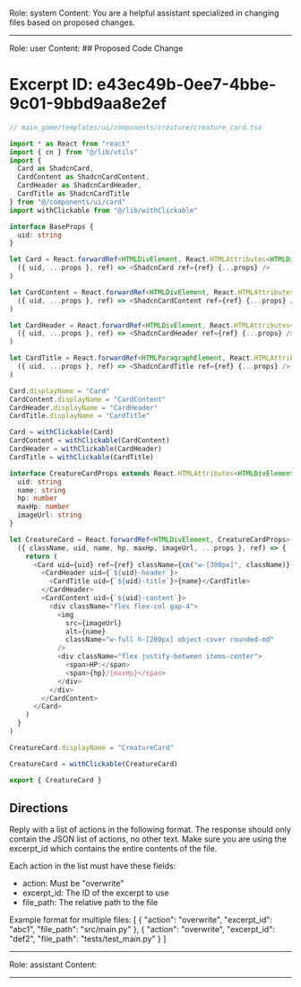 Role: system
Content: You are a helpful assistant specialized in changing files based on proposed changes.
__________________
Role: user
Content: ## Proposed Code Change
# Excerpt ID: e43ec49b-0ee7-4bbe-9c01-9bbd9aa8e2ef
```typescript
// main_game/templates/ui/components/creature/creature_card.tsx

import * as React from "react"
import { cn } from "@/lib/utils"
import { 
  Card as ShadcnCard, 
  CardContent as ShadcnCardContent, 
  CardHeader as ShadcnCardHeader,
  CardTitle as ShadcnCardTitle 
} from "@/components/ui/card"
import withClickable from "@/lib/withClickable"

interface BaseProps {
  uid: string
}

let Card = React.forwardRef<HTMLDivElement, React.HTMLAttributes<HTMLDivElement> & BaseProps>(
  ({ uid, ...props }, ref) => <ShadcnCard ref={ref} {...props} />
)

let CardContent = React.forwardRef<HTMLDivElement, React.HTMLAttributes<HTMLDivElement> & BaseProps>(
  ({ uid, ...props }, ref) => <ShadcnCardContent ref={ref} {...props} />
)

let CardHeader = React.forwardRef<HTMLDivElement, React.HTMLAttributes<HTMLDivElement> & BaseProps>(
  ({ uid, ...props }, ref) => <ShadcnCardHeader ref={ref} {...props} />
)

let CardTitle = React.forwardRef<HTMLParagraphElement, React.HTMLAttributes<HTMLHeadingElement> & BaseProps>(
  ({ uid, ...props }, ref) => <ShadcnCardTitle ref={ref} {...props} />
)

Card.displayName = "Card"
CardContent.displayName = "CardContent"
CardHeader.displayName = "CardHeader"
CardTitle.displayName = "CardTitle"

Card = withClickable(Card)
CardContent = withClickable(CardContent)
CardHeader = withClickable(CardHeader)
CardTitle = withClickable(CardTitle)

interface CreatureCardProps extends React.HTMLAttributes<HTMLDivElement> {
  uid: string
  name: string
  hp: number
  maxHp: number
  imageUrl: string
}

let CreatureCard = React.forwardRef<HTMLDivElement, CreatureCardProps>(
  ({ className, uid, name, hp, maxHp, imageUrl, ...props }, ref) => {
    return (
      <Card uid={uid} ref={ref} className={cn("w-[300px]", className)} {...props}>
        <CardHeader uid={`${uid}-header`}>
          <CardTitle uid={`${uid}-title`}>{name}</CardTitle>
        </CardHeader>
        <CardContent uid={`${uid}-content`}>
          <div className="flex flex-col gap-4">
            <img 
              src={imageUrl}
              alt={name}
              className="w-full h-[200px] object-cover rounded-md"
            />
            <div className="flex justify-between items-center">
              <span>HP:</span>
              <span>{hp}/{maxHp}</span>
            </div>
          </div>
        </CardContent>
      </Card>
    )
  }
)

CreatureCard.displayName = "CreatureCard"

CreatureCard = withClickable(CreatureCard)

export { CreatureCard }
```

## Directions
Reply with a list of actions in the following format. The response should only contain the JSON list of actions, no other text.
Make sure you are using the excerpt_id which contains the entire contents of the file.

Each action in the list must have these fields:
- action: Must be "overwrite"
- excerpt_id: The ID of the excerpt to use
- file_path: The relative path to the file

Example format for multiple files:
[
    {
        "action": "overwrite",
        "excerpt_id": "abc1",
        "file_path": "src/main.py"
    },
    {
        "action": "overwrite",
        "excerpt_id": "def2",
        "file_path": "tests/test_main.py"
    }
]
__________________
Role: assistant
Content: 
__________________

